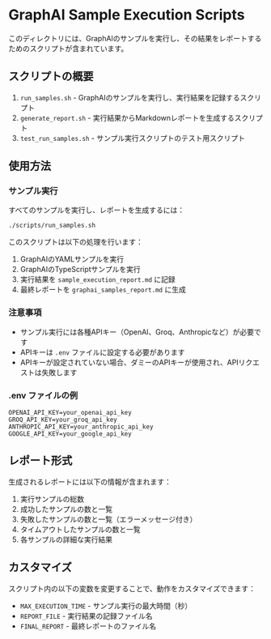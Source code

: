 # GraphAI Sample Execution Scripts

このディレクトリには、GraphAIのサンプルを実行し、その結果をレポートするためのスクリプトが含まれています。

## スクリプトの概要

1. `run_samples.sh` - GraphAIのサンプルを実行し、実行結果を記録するスクリプト
2. `generate_report.sh` - 実行結果からMarkdownレポートを生成するスクリプト
3. `test_run_samples.sh` - サンプル実行スクリプトのテスト用スクリプト

## 使用方法

### サンプル実行

すべてのサンプルを実行し、レポートを生成するには：

```bash
./scripts/run_samples.sh
```

このスクリプトは以下の処理を行います：

1. GraphAIのYAMLサンプルを実行
2. GraphAIのTypeScriptサンプルを実行
3. 実行結果を `sample_execution_report.md` に記録
4. 最終レポートを `graphai_samples_report.md` に生成

### 注意事項

- サンプル実行には各種APIキー（OpenAI、Groq、Anthropicなど）が必要です
- APIキーは `.env` ファイルに設定する必要があります
- APIキーが設定されていない場合、ダミーのAPIキーが使用され、APIリクエストは失敗します

### .env ファイルの例

```
OPENAI_API_KEY=your_openai_api_key
GROQ_API_KEY=your_groq_api_key
ANTHROPIC_API_KEY=your_anthropic_api_key
GOOGLE_API_KEY=your_google_api_key
```

## レポート形式

生成されるレポートには以下の情報が含まれます：

1. 実行サンプルの総数
2. 成功したサンプルの数と一覧
3. 失敗したサンプルの数と一覧（エラーメッセージ付き）
4. タイムアウトしたサンプルの数と一覧
5. 各サンプルの詳細な実行結果

## カスタマイズ

スクリプト内の以下の変数を変更することで、動作をカスタマイズできます：

- `MAX_EXECUTION_TIME` - サンプル実行の最大時間（秒）
- `REPORT_FILE` - 実行結果の記録ファイル名
- `FINAL_REPORT` - 最終レポートのファイル名
